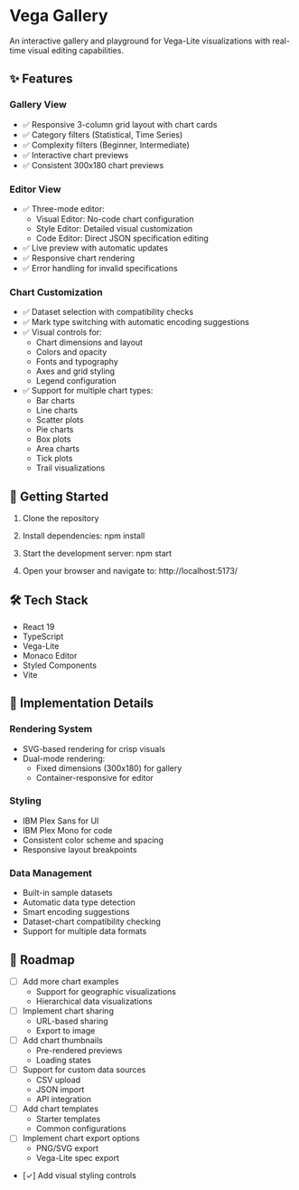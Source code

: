 # Vega Gallery

An interactive gallery and playground for Vega-Lite visualizations with real-time visual editing capabilities.

## ✨ Features

### Gallery View
- ✅ Responsive 3-column grid layout with chart cards
- ✅ Category filters (Statistical, Time Series)
- ✅ Complexity filters (Beginner, Intermediate)
- ✅ Interactive chart previews
- ✅ Consistent 300x180 chart previews

### Editor View
- ✅ Three-mode editor:
  - Visual Editor: No-code chart configuration
  - Style Editor: Detailed visual customization
  - Code Editor: Direct JSON specification editing
- ✅ Live preview with automatic updates
- ✅ Responsive chart rendering
- ✅ Error handling for invalid specifications

### Chart Customization
- ✅ Dataset selection with compatibility checks
- ✅ Mark type switching with automatic encoding suggestions
- ✅ Visual controls for:
  - Chart dimensions and layout
  - Colors and opacity
  - Fonts and typography
  - Axes and grid styling
  - Legend configuration
- ✅ Support for multiple chart types:
  - Bar charts
  - Line charts
  - Scatter plots
  - Pie charts
  - Box plots
  - Area charts
  - Tick plots
  - Trail visualizations

## 🚀 Getting Started

1. Clone the repository
2. Install dependencies:
npm install

3. Start the development server:
npm start

4. Open your browser and navigate to:
http://localhost:5173/ 

## 🛠 Tech Stack
- React 19
- TypeScript
- Vega-Lite
- Monaco Editor
- Styled Components
- Vite

## 📝 Implementation Details

### Rendering System
- SVG-based rendering for crisp visuals
- Dual-mode rendering:
  - Fixed dimensions (300x180) for gallery
  - Container-responsive for editor

### Styling
- IBM Plex Sans for UI
- IBM Plex Mono for code
- Consistent color scheme and spacing
- Responsive layout breakpoints

### Data Management
- Built-in sample datasets
- Automatic data type detection
- Smart encoding suggestions
- Dataset-chart compatibility checking
- Support for multiple data formats

## 🎯 Roadmap
- [ ] Add more chart examples
  - Support for geographic visualizations
  - Hierarchical data visualizations
- [ ] Implement chart sharing
  - URL-based sharing
  - Export to image
- [ ] Add chart thumbnails
  - Pre-rendered previews
  - Loading states
- [ ] Support for custom data sources
  - CSV upload
  - JSON import
  - API integration
- [ ] Add chart templates
  - Starter templates
  - Common configurations
- [ ] Implement chart export options
  - PNG/SVG export
  - Vega-Lite spec export
- [✓] Add visual styling controls